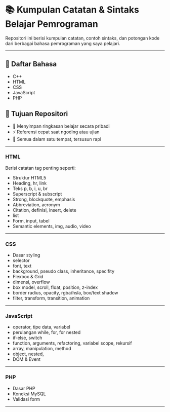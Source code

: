# 📚 Kumpulan Catatan & Sintaks Belajar Pemrograman

Repositori ini berisi kumpulan catatan, contoh sintaks, dan potongan kode dari berbagai bahasa pemrograman yang saya pelajari.

---

## 📖 Daftar Bahasa

- C++
- HTML
- CSS
- JavaScript
- PHP
  
## 📌 Tujuan Repositori

- 🧠 Menyimpan ringkasan belajar secara pribadi
- ⚡ Referensi cepat saat ngoding atau ujian
- 📂 Semua dalam satu tempat, tersusun rapi

---
### HTML
Berisi catatan tag penting seperti:
- Struktur HTML5
- Heading, hr, link
- Teks p, b, i, u, br
- Superscript & subscript
- Strong, blockquote, emphasis
- Abbreviation, acronym
- Citation, definisi, insert, delete
- list
- Form, input, tabel
- Semantic elements, img, audio, video

---

### CSS
- Dasar styling
- selector
- font, text
- background, pseudo class, inheritance, specifity
- Flexbox & Grid
- dimensi, overflow
- box model, scroll, float, position, z-index
- border radius, opacity, rgba/hsla, box/text shadow
- filter, transform, transition, animation

---

### JavaScript
- operator, tipe data, variabel
- perulangan while, for, for nested
- if-else, switch
- function, arguments, refactoring, variabel scope, rekursif
- array, manipulation, method
- object, nested, 
- DOM & Event

---

### PHP
- Dasar PHP
- Koneksi MySQL
- Validasi form

---
